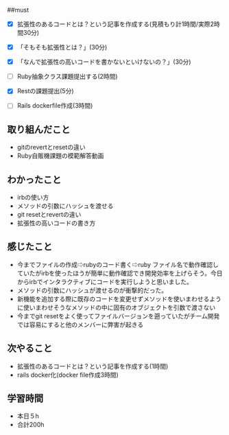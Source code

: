 ##must
- [x]  拡張性のあるコードとは？という記事を作成する(見積もり計1時間/実際2時間30分)
  - [x]  「そもそも拡張性とは？」(30分)
  - [x]  「なんで拡張性の高いコードを書かないといけないの？」(30分)
- [ ] Ruby抽象クラス課題提出する(2時間)
- [x]  Restの課題提出(5分)
- [ ]  Rails dockerfile作成(3時間)





## 取り組んだこと
  - gitのrevertとresetの違い
  - Ruby自販機課題の模範解答動画
## わかったこと
- irbの使い方
- メソッドの引数にハッシュを渡せる
- git resetとrevertの違い
- 拡張性の高いコードの書き方

## 感じたこと
  - 今までファイルの作成⇨rubyのコード書く⇨ruby ファイル名で動作確認していたがirbを使ったほうが簡単に動作確認でき開発効率を上げらそう。今日からirbでインタラクティブにコードを実行しようと思いました。
  - メソッドの引数にハッシュが渡せるのが衝撃的だった。
  - 新機能を追加する際に既存のコードを変更せずメソッドを使いまわせるように使いまわせそうなメソッドの中に固有のオブジェクトを引数で渡さない
  - 今までgit resetをよく使ってファイルバージョンを遡っていたがチーム開発では容易にすると他のメンバーに弊害が起きる
    
## 次やること
  - 拡張性のあるコードとは？という記事を作成する(1時間)
  - rails docker化(docker file作成3時間)
 

## 学習時間
  - 本日５h
  - 合計200h
